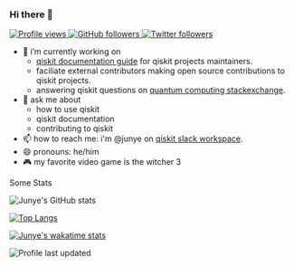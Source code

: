### Hi there 👋

<p align="left">
  <a href="https://github.com/HuangJunye/HuangJunye">
    <img src="https://komarev.com/ghpvc/?username=HuangJunye" alt="Profile views" />
  </a>
  <a href="https://github.com/HuangJunye?tab=followers">
    <img alt="GitHub followers" src="https://img.shields.io/github/followers/HuangJunye?color=green&logo=github">
  </a>
  <a href="https://twitter.com/intent/follow?screen_name=HuangJunye">
    <img alt="Twitter followers" src="https://img.shields.io/twitter/follow/HuangJunye?style=social">
  </a>
</p>

- 🔭 i’m currently working on 
  - [qiskit documentation guide](https://qiskit.github.io/qiskit_sphinx_theme/) for qiskit projects maintainers.
  - faciliate external contributors making open source contributions to qiskit projects.
  - answering qiskit questions on [quantum computing stackexchange](quantumcomputing.stackexchange.com/).
- 💬 ask me about
  - how to use qiskit
  - qiskit documentation
  - contributing to qiskit
- 📫 how to reach me: i'm @junye on [qiskit slack workspace](https://ibm.co/joinqiskitslack).
- 😄 pronouns: he/him
- 🎮 my favorite video game is the witcher 3
<!-- 
- 👯 i’m looking to collaborate on ...
- 🤔 i’m looking for help with ...
- 💬 ask me about ...
- 📫 how to reach me: ...
- 😄 pronouns: ...
- ⚡ fun fact: ...
-->

<summary> Some Stats </summary>

![Junye's GitHub stats](https://github-readme-stats-huangjunye.vercel.app/api?username=HuangJunye&show_icons=true&theme=gotham&count_private=true)

[![Top Langs](https://github-readme-stats-huangjunye.vercel.app/api/top-langs/?username=HuangJunye&theme=gotham&layout=compact&exclude_repo=qiskit-terra,qiskit-textbook,huangjunye.github.io,NUS-Qiskit-Workshop,NUS-PC5228-Qiskit-Workshop,presentations)](https://github.com/anuraghazra/github-readme-stats)

[![Junye's wakatime stats](https://github-readme-stats-huangjunye.vercel.app/api/wakatime?username=HuangJunye&theme=gotham&layout=compact)](https://wakatime.com/@HuangJunye)

![Profile last updated](https://img.shields.io/github/last-commit/HuangJunye/HuangJunye/main?label=Last%20updated&style=flat)
